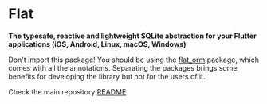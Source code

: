 # Flat
**The typesafe, reactive and lightweight SQLite abstraction for your Flutter applications (iOS, Android, Linux, macOS, Windows)**

Don't import this package!
You should be using the [flat_orm](https://pub.dartlang.org/packages/flat_orm) package, which comes with all the annotations.
Separating the packages brings some benefits for developing the library but not for the users of it.

Check the main repository [README](https://github.com/Amir-P/flat).
